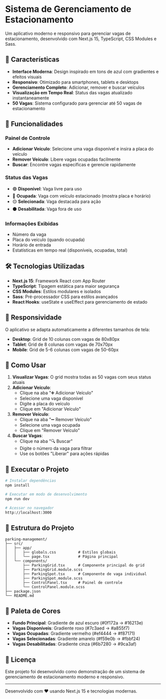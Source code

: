 # Sistema de Gerenciamento de Estacionamento

Um aplicativo moderno e responsivo para gerenciar vagas de estacionamento, desenvolvido com Next.js 15, TypeScript, CSS Modules e Sass.

## 🚀 Características

- **Interface Moderna**: Design inspirado em tons de azul com gradientes e efeitos visuais
- **Responsivo**: Otimizado para smartphones, tablets e desktops
- **Gerenciamento Completo**: Adicionar, remover e buscar veículos
- **Visualização em Tempo Real**: Status das vagas atualizado instantaneamente
- **50 Vagas**: Sistema configurado para gerenciar até 50 vagas de estacionamento

## 🎨 Funcionalidades

### Painel de Controle
- **Adicionar Veículo**: Selecione uma vaga disponível e insira a placa do veículo
- **Remover Veículo**: Libere vagas ocupadas facilmente
- **Buscar**: Encontre vagas específicas e gerencie rapidamente

### Status das Vagas
- 🟣 **Disponível**: Vaga livre para uso
- 🔴 **Ocupada**: Vaga com veículo estacionado (mostra placa e horário)
- 🟡 **Selecionada**: Vaga destacada para ação
- ⚫ **Desabilitada**: Vaga fora de uso

### Informações Exibidas
- Número da vaga
- Placa do veículo (quando ocupada)
- Horário de entrada
- Estatísticas em tempo real (disponíveis, ocupadas, total)

## 🛠️ Tecnologias Utilizadas

- **Next.js 15**: Framework React com App Router
- **TypeScript**: Tipagem estática para maior segurança
- **CSS Modules**: Estilos modulares e isolados
- **Sass**: Pré-processador CSS para estilos avançados
- **React Hooks**: useState e useEffect para gerenciamento de estado

## 📱 Responsividade

O aplicativo se adapta automaticamente a diferentes tamanhos de tela:

- **Desktop**: Grid de 10 colunas com vagas de 80x80px
- **Tablet**: Grid de 8 colunas com vagas de 70x70px
- **Mobile**: Grid de 5-6 colunas com vagas de 50-60px

## 🎯 Como Usar

1. **Visualizar Vagas**: O grid mostra todas as 50 vagas com seus status atuais
2. **Adicionar Veículo**: 
   - Clique na aba "➕ Adicionar Veículo"
   - Selecione uma vaga disponível
   - Digite a placa do veículo
   - Clique em "Adicionar Veículo"
3. **Remover Veículo**:
   - Clique na aba "➖ Remover Veículo"
   - Selecione uma vaga ocupada
   - Clique em "Remover Veículo"
4. **Buscar Vagas**:
   - Clique na aba "🔍 Buscar"
   - Digite o número da vaga para filtrar
   - Use os botões "Liberar" para ações rápidas

## 🚀 Executar o Projeto

```bash
# Instalar dependências
npm install

# Executar em modo de desenvolvimento
npm run dev

# Acessar no navegador
http://localhost:3000
```

## 📁 Estrutura do Projeto

```
parking-management/
├── src/
│   ├── app/
│   │   ├── globals.css          # Estilos globais
│   │   └── page.tsx             # Página principal
│   └── components/
│       ├── ParkingGrid.tsx      # Componente principal do grid
│       ├── ParkingGrid.module.scss
│       ├── ParkingSpot.tsx      # Componente de vaga individual
│       ├── ParkingSpot.module.scss
│       ├── ControlPanel.tsx     # Painel de controle
│       └── ControlPanel.module.scss
├── package.json
└── README.md
```

## 🎨 Paleta de Cores

- **Fundo Principal**: Gradiente de azul escuro (#0f172a → #16213e)
- **Vagas Disponíveis**: Gradiente roxo (#7c3aed → #a855f7)
- **Vagas Ocupadas**: Gradiente vermelho (#ef4444 → #f87171)
- **Vagas Selecionadas**: Gradiente amarelo (#f59e0b → #fbbf24)
- **Vagas Desabilitadas**: Gradiente cinza (#6b7280 → #9ca3af)

## 📝 Licença

Este projeto foi desenvolvido como demonstração de um sistema de gerenciamento de estacionamento moderno e responsivo.

---

Desenvolvido com ❤️ usando Next.js 15 e tecnologias modernas.

